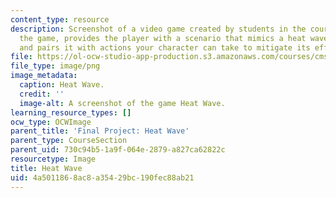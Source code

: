 ```yaml
---
content_type: resource
description: Screenshot of a video game created by students in the course. Heat Wave,
  the game, provides the player with a scenario that mimics a heat wave forecast,
  and pairs it with actions your character can take to mitigate its effects.
file: https://ol-ocw-studio-app-production.s3.amazonaws.com/courses/cms-611j-creating-video-games-fall-2014/4a5011868ac8a35429bc190fec88ab21_heatwave.png
file_type: image/png
image_metadata:
  caption: Heat Wave.
  credit: ''
  image-alt: A screenshot of the game Heat Wave.
learning_resource_types: []
ocw_type: OCWImage
parent_title: 'Final Project: Heat Wave'
parent_type: CourseSection
parent_uid: 730c94b5-1a9f-064e-2879-a827ca62822c
resourcetype: Image
title: Heat Wave
uid: 4a501186-8ac8-a354-29bc-190fec88ab21
---
```

